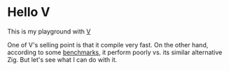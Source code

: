 # Hello V
This is my playground with [V](https://vlang.io/)

One of V's selling point is that it compile very fast.
On the other hand, according to some [benchmarks](https://github.com/kostya/benchmarks), it perform poorly vs. its similar alternative Zig. 
But let's see what I can do with it.
